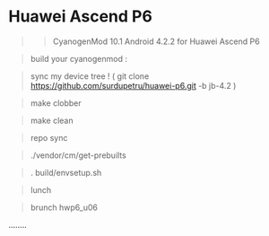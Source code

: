 Huawei Ascend P6
=========


>> CyanogenMod 10.1 Android 4.2.2 for Huawei Ascend P6

> build your cyanogenmod :

> sync my device tree ! ( git clone https://github.com/surdupetru/huawei-p6.git -b jb-4.2 )

> make clobber

> make clean

> repo sync 

> ./vendor/cm/get-prebuilts

> . build/envsetup.sh

> lunch 

> brunch hwp6_u06

........